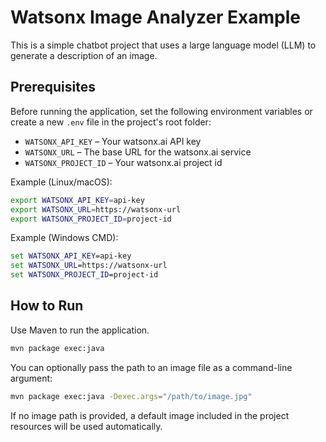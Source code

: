 # Watsonx Image Analyzer Example

This is a simple chatbot project that uses a large language model (LLM) to generate a description of an image.

## Prerequisites

Before running the application, set the following environment variables or create a new `.env` file in the project's root folder:

- `WATSONX_API_KEY` – Your watsonx.ai API key
- `WATSONX_URL` – The base URL for the watsonx.ai service
- `WATSONX_PROJECT_ID` – Your watsonx.ai project id

Example (Linux/macOS):
```bash
export WATSONX_API_KEY=api-key
export WATSONX_URL=https://watsonx-url
export WATSONX_PROJECT_ID=project-id
```

Example (Windows CMD):
```cmd
set WATSONX_API_KEY=api-key
set WATSONX_URL=https://watsonx-url
set WATSONX_PROJECT_ID=project-id
```

## How to Run
Use Maven to run the application. 
```bash
mvn package exec:java 
```

You can optionally pass the path to an image file as a command-line argument:

```bash
mvn package exec:java -Dexec.args="/path/to/image.jpg"
```

If no image path is provided, a default image included in the project resources will be used automatically.